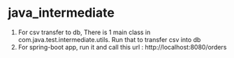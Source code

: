 # java_intermediate
1. For csv transfer to db, There is 1 main class in com.java.test.intermediate.utils. Run that to transfer csv into db
2. For spring-boot app, run it and call this url : http://localhost:8080/orders 
